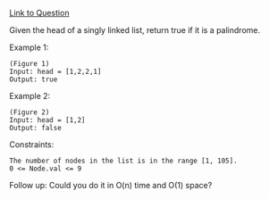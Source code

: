 [Link to Question](https://leetcode.com/explore/interview/card/top-interview-questions-easy/93/linked-list/772/)



Given the head of a singly linked list, return true if it is a palindrome.

 

Example 1:
```
(Figure 1)
Input: head = [1,2,2,1]
Output: true
```
Example 2:
```
(Figure 2)
Input: head = [1,2]
Output: false
 ```

Constraints:
```
The number of nodes in the list is in the range [1, 105].
0 <= Node.val <= 9
``` 

Follow up: Could you do it in O(n) time and O(1) space?
